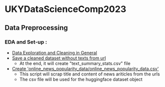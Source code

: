# UKYDataScienceComp2023

## Data Preprocessing

### EDA and Set-up : 

* <a href="./Data Preprocessing.ipynb"> Data Exploration and Cleaning in General</a>
* <a href="./Data Preprocessing for NN.ipynb"> Save a cleaned dataset without texts from url</a>
    - At the end, it will create "text_summary_stats.csv" file
* <a href="./data_prep.py"> Create 'online_news_popularity_data/online_news_popularity_data.csv'</a>
    - This script will scrap title and content of news ariticles from the urls
    - The csv file will be used for the huggingface dataset object
    
    
